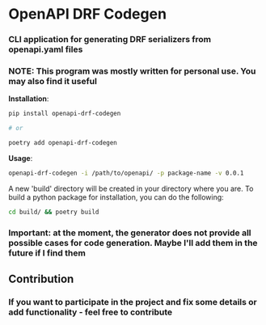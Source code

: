 # OpenAPI DRF Codegen

### CLI application for generating DRF serializers from openapi.yaml files

###  NOTE: This program was mostly written for personal use. You may also find it useful

**Installation**:

```bash
pip install openapi-drf-codegen

# or

poetry add openapi-drf-codegen
```

**Usage**:

```bash
openapi-drf-codegen -i /path/to/openapi/ -p package-name -v 0.0.1
```

A new 'build' directory will be created in your directory where you are. To build a python package for installation, you can do the following:

```bash
cd build/ && poetry build
```

### Important: at the moment, the generator does not provide all possible cases for code generation. Maybe I'll add them in the future if I find them

## Contribution

### If you want to participate in the project and fix some details or add functionality - feel free to contribute
